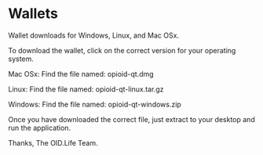 # Wallets
Wallet downloads for Windows, Linux, and Mac OSx.

To download the wallet, click on the correct version for your operating system.

Mac OSx:
Find the file named:  opioid-qt.dmg

Linux:
Find the file named:  opioid-qt-linux.tar.gz

Windows:
Find the file named:  opioid-qt-windows.zip


Once you have downloaded the correct file, just extract to your desktop and run the application.

Thanks,
The OID.Life Team.
